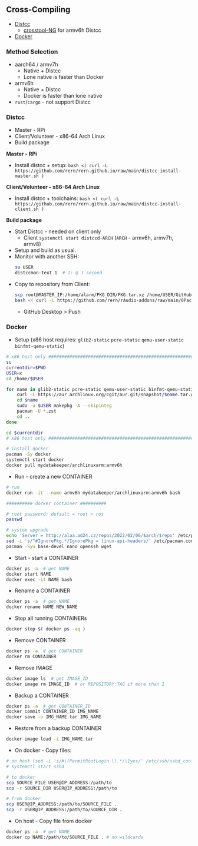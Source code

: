 Cross-Compiling
---
- [Distcc](#distcc)
    - [crosstool-NG](https://github.com/rern/rern.github.io/tree/main/crosstool-NG) for armv6h Distcc
- [Docker](#docker)

### Method Selection
- aarch64 / armv7h
	- Native + Distcc
	- Lone native is faster than Docker
- armv6h
	- Native + Distcc
	- Docker is faster than lone native
- `rust`/`cargo` - not support Distcc

### Distcc
- Master - RPi
- Client/Volunteer - x86-64 Arch Linux
- Build package

**Master - RPi**
- Install distcc + setup: `bash <( curl -L https://github.com/rern/rern.github.io/raw/main/distcc-install-master.sh )`

**Client/Volunteer - x86-64 Arch Linux**
- Install distcc + toolchains: `bash <( curl -L https://github.com/rern/rern.github.io/raw/main/distcc-install-client.sh )`

**Build package**
- Start Distcc - needed on client only
	- Client `systemctl start distccd-ARCH` (`ARCH` - armv6h, armv7h, armv8)
- Setup and build as usual.
- Monitor with another SSH: 
	```sh
	su USER
	distccmon-text 1  # 1: @ 1 second
	```
- Copy to repository from Client:
	```sh
	scp root@MASTER_IP:/home/alarm/PKG_DIR/PKG.tar.xz /home/USER/GitHub/rern.github.io/ARCH
	bash <( curl -L https://github.com/rern/rAudio-addons/raw/main/0Packages/repoupdate.sh )	
	```
	- GitHub Desktop > Push

### Docker
- Setup (x86 host requires: `glib2-static` `pcre-static` `qemu-user-static` `binfmt-qemu-static`)
```sh
# x86 host only ##############################################################################
su
currentdir=$PWD
USER=x
cd /home/$USER

for name in glib2-static pcre-static qemu-user-static binfmt-qemu-static; do # keep order
	curl -L https://aur.archlinux.org/cgit/aur.git/snapshot/$name.tar.gz | sudo -u $USER bsdtar xf -
	cd $name
	sudo -u $USER makepkg -A --skipinteg
	pacman -U *.zst
	cd ..
done

cd $currentdir
# x86 host only ##############################################################################

# install docker
pacman -Sy docker
systemctl start docker
docker pull mydatakeeper/archlinuxarm:armv6h
```
- Run - create a new CONTAINER
```sh
# run
docker run -it --name armv6h mydatakeeper/archlinuxarm:armv6h bash

########## docker container ##########

# root password: default = root > ros
passwd

# system upgrade
echo 'Server = http://alaa.ad24.cz/repos/2022/02/06/$arch/$repo' /etc/pacman.d/mirrorlist
sed -i 's/^#IgnorePkg.*/IgnorePkg = linux-api-headers/' /etc/pacman.conf
pacman -Syu base-devel nano openssh wget
```
- Start - start a CONTAINER
```sh
docker ps -a  # get NAME
docker start NAME
docker exec -it NAME bash
```
- Rename a CONTAINER
```sh
docker ps -a  # get NAME
docker rename NAME NEW_NAME
```
- Stop all running CONTAINERs
```sh
docker stop $( docker ps -aq )
```
- Remove CONTAINER
```sh
docker ps -a  # get CONTAINER
docker rm CONTAINER
```
- Remove IMAGE
```sh
docker image ls  # get IMAGE_ID
docker image rm IMAGE_ID  # or REPOSITORY:TAG if more than 1
```
- Backup a CONTAINER
```sh
docker ps -a  # get CONTAINER_ID
docker commit CONTAINER_ID IMG_NAME
docker save -o IMG_NAME.tar IMG_NAME
```
- Restore from a backup CONTAINER
```sh
docker image load -i IMG_NAME.tar 
```
- On docker - Copy files:
```sh
# on host (sed -i 's/#\(PermitRootLogin \).*/\1yes/' /etc/ssh/sshd_config)
# systemctl start sshd

# to docker
scp SOURCE_FILE USER@IP_ADDRESS:/path/to
scp -r SOURCE_DIR USER@IP_ADDRESS:/path/to

# from docker
scp USER@IP_ADDRESS:/path/to/SOURCE_FILE .
scp -r USER@IP_ADDRESS:/path/to/SOURCE_DIR .
```
- On host - Copy file from docker
```sh
docker ps -a  # get NAME
docker cp NAME:/path/to/SOURCE_FILE . # no wildcards
```
